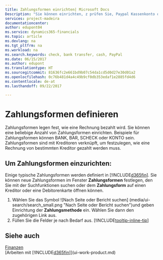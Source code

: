 ```yaml
---
title: Zahlungsformen einrichten| Microsoft Docs
Description: "Sie können einrichten, z prüfen Sie, Paypal Kassenkonto oder Banküberweisung, um festzulegen, wie eine Rechnung bezahlt wird."
services: project-madeira
documentationcenter: 
author: edupont04
ms.service: dynamics365-financials
ms.topic: article
ms.devlang: na
ms.tgt_pltfrm: na
ms.workload: na
ms.search.keywords: check, bank transfer, cash, PayPal
ms.date: 06/15/2017
ms.author: edupont
ms.translationtype: HT
ms.sourcegitcommit: 81636fc2e661bd9b07c54da1cd5d0d27e30d01a2
ms.openlocfilehash: 0c76b481d4a4c49b9cf0db353edaf1e2885fd4d6
ms.contentlocale: de-at
ms.lasthandoff: 09/22/2017

---
```

# <a name="defining-payment-methods"></a>Zahlungsformen definieren
Zahlungsformen legen fest, wie eine Rechnung bezahlt wird. Sie können eine beliebige Anzahl von Zahlungsformen einrichten. Beispiele für Zahlungsformen können BANK, BAR, SCHECK oder KONTO sein.
Zahlungsformen sind mit Kreditoren verknüpft, um festzulegen, wie eine Rechnung von bestimmten Kreditor gezahlt werden muss.

## <a name="to-set-up-a-payment-methods"></a>Um Zahlungsformen einzurichten:
Einige typische Zahlungsformen werden definiert in [!INCLUDE[d365fin](includes/d365fin_md.md)]. Sie können neue Zahlungsformen im Fenster **Zahlungsformen** festlegen, den Sie mit der Suchfunktionen suchen oder dem **Zahlungsform** auf einen Kreditor oder eine Debitorenkarte öffnen können.
1. Wählen Sie das Symbol ![Nach Seite oder Bericht suchen] (media/ui-search/search_small.png "Nach Seite oder Bericht suchen")und geben Einrichtung der **Zahlungsmethode** ein. Wählen Sie dann den zugehörigen Link aus.
2. Füllen Sie die Felder je nach Bedarf aus. [!INCLUDE[tooltip-inline-tip](includes/tooltip-inline-tip_md.md)]

## <a name="see-also"></a>Siehe auch
[Finanzen](finance.md)  
[Arbeiten mit [!INCLUDE[d365fin](includes/d365fin_md.md)]](ui-work-product.md)  

